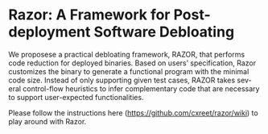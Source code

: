 # Razor:  A Framework for Post-deployment Software Debloating

We proposese a practical debloating framework,
RAZOR, that performs code reduction for deployed binaries.
Based on users’ specification, Razor customizes the binary
to generate a functional program with the minimal code size.
Instead of only supporting given test cases, RAZOR takes sev-
eral control-flow heuristics to infer complementary code that
are necessary to support user-expected functionalities.


Please follow the instructions here (https://github.com/cxreet/razor/wiki) to play around with Razor.
